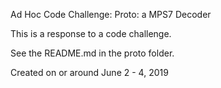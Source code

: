 Ad Hoc Code Challenge:
Proto: a MPS7 Decoder

This is a response to a code challenge.

See the README.md in the proto folder.

Created on or around June 2 - 4, 2019
